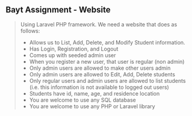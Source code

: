 ## Bayt Assignment - Website

> Using Laravel PHP framework. We need a website that does as follows:
> - Allows us to List, Add, Delete, and Modify Student information.
> - Has Login, Registration, and Logout
> - Comes up with seeded admin user
> - When you register a new user, that user is regular (non admin)
> - Only admin users are allowed to make other users admin
> - Only admin users are allowed to Edit, Add, Delete students
> - Only regular users and admin users are allowed to list students (i.e. this information is not available to logged out users)
> - Students have id, name, age, and residence location
> - You are welcome to use any SQL database
> - You are welcome to use any PHP or Laravel library